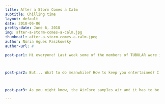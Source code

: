 ```yaml
---
title: After a Storm Comes a Calm
subtitle: Chilling time
layout: default
date: 2018-06-06
pretty-date: June 6, 2018
img: after-a-storm-comes-a-calm.jpg
thumbnail: after-a-storm-comes-a-calm.jpeg
author: Núria Agües Paszkowsky
author-url: #

post-par1: Hi everyone! Last week some of the members of TUBULAR were in ESTEC for our CDR which means that we all work crazily during the previous weeks. Now after the CDR storm we are all in a chilling period waiting for all the material that has been ordered to start building. The excitement of the team when we receive something is always priceless... Just yesterday we received our cool patches and I hope by the end of the week we get the hoodies as well.  



post-par2: But... What to do meanwhile? How to keep you entertained? I just found in between my pictures from the FMI trip something I would like to share with you. Do you see that weird thing hanging on the wall? It is the AirCore sampler! The AirCore sampler consists of a tube divided in fifteen stages. 



post-par3: As you might know, the AirCore samples air and it has to be analysed as soon as possible in order to minimise the loss of resolution. The more we wait to analyse, the more the gas mixes. The AirCore sampler is connected to the end of the Picarro analyser, so after the analysis, the sample is not wasted, it is kept in this sampler. Once the sample has been introduced, the fifteen valves close separating the sample in fifteen different levels and avoiding further mixing which makes possible future analysis (less precise though).

---
```

